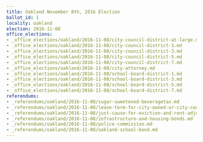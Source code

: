 ```yaml
---
title: Oakland November 8th, 2016 Election
ballot_id: 1
locality: oakland
election: 2016-11-08
office_elections:
- _office_elections/oakland/2016-11-08/city-council-district-at-large.md
- _office_elections/oakland/2016-11-08/city-council-district-1.md
- _office_elections/oakland/2016-11-08/city-council-district-3.md
- _office_elections/oakland/2016-11-08/city-council-district-5.md
- _office_elections/oakland/2016-11-08/city-council-district-7.md
- _office_elections/oakland/2016-11-08/city-attorney.md
- _office_elections/oakland/2016-11-08/school-board-district-1.md
- _office_elections/oakland/2016-11-08/school-board-district-3.md
- _office_elections/oakland/2016-11-08/school-board-district-5.md
- _office_elections/oakland/2016-11-08/school-board-district-7.md
referendums:
- _referendums/oakland/2016-11-08/sugar-sweetened-beveragetax.md
- _referendums/oakland/2016-11-08/lease-term-for-city-owned-or-city-controlled-property.md
- _referendums/oakland/2016-11-08/just-cause-for-eviction-and-rent-adjustment.md
- _referendums/oakland/2016-11-08/infrastructure-and-housing-bonds.md
- _referendums/oakland/2016-11-08/police-commission.md
- _referendums/oakland/2016-11-08/oakland-school-bond.md
---
```

